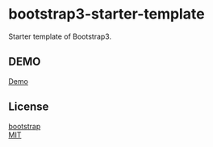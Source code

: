 # bootstrap3-starter-template  

Starter template of Bootstrap3.

## DEMO

[Demo](http://sample.asami.tokyo/bootstrap/bootstrap3-starter-template/)

## License
[bootstrap](http://getbootstrap.com/)  
[MIT](http://b4b4r07.mit-license.org)
